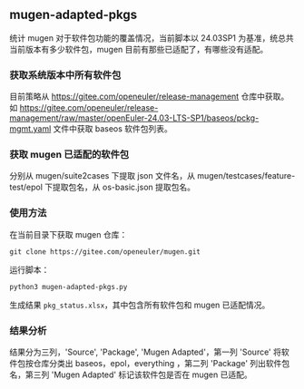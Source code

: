 ## mugen-adapted-pkgs

统计 mugen 对于软件包功能的覆盖情况，当前脚本以 24.03SP1 为基准，统总共当前版本有多少软件包，mugen 目前有那些已适配了，有哪些没有适配。

### 获取系统版本中所有软件包

目前策略从 https://gitee.com/openeuler/release-management 仓库中获取。如 https://gitee.com/openeuler/release-management/raw/master/openEuler-24.03-LTS-SP1/baseos/pckg-mgmt.yaml 文件中获取 baseos 软件包列表。

### 获取 mugen 已适配的软件包

分别从 mugen/suite2cases 下提取 json 文件名，从 mugen/testcases/feature-test/epol 下提取包名，从 os-basic.json 提取包名。

### 使用方法

在当前目录下获取 mugen 仓库：

```
git clone https://gitee.com/openeuler/mugen.git
```

运行脚本：

```
python3 mugen-adapted-pkgs.py
```

生成结果 `pkg_status.xlsx`，其中包含所有软件包和 mugen 已适配情况。

### 结果分析

结果分为三列，'Source', 'Package', 'Mugen Adapted'，第一列 'Source' 将软件包按仓库分类出 baseos，epol，everything ，第二列 'Package' 列出软件包名，第三列 'Mugen Adapted' 标记该软件包是否在 mugen 已适配。
